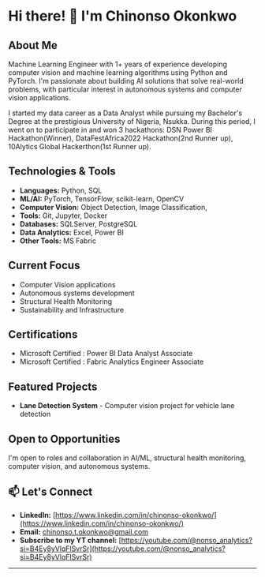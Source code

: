 # Hi there! 👋 I'm Chinonso Okonkwo

## About Me
Machine Learning Engineer with 1+ years of experience developing computer vision and machine learning algorithms using Python and PyTorch. I'm passionate about building AI solutions that solve real-world problems, with particular interest in autonomous systems and computer vision applications.

I started  my data career as a Data Analyst while pursuing my Bachelor's Degree at the prestigious University of Nigeria, Nsukka. During this period, I went on to participate in and won 3 hackathons: DSN Power BI Hackathon(Winner), DataFestAfrica2022 Hackathon(2nd Runner up), 10Alytics Global Hackerthon(1st Runner up).

## Technologies & Tools
- **Languages:** Python, SQL
- **ML/AI:** PyTorch, TensorFlow, scikit-learn, OpenCV
- **Computer Vision:** Object Detection, Image Classification,
- **Tools:** Git, Jupyter, Docker
- **Databases:** SQLServer, PostgreSQL
- **Data Analytics:** Excel, Power BI
- **Other Tools:** MS Fabric

## Current Focus
- Computer Vision applications
- Autonomous systems development
- Structural Health Monitoring
- Sustainability and Infrastructure

## Certifications
- Microsoft Certified : Power BI Data Analyst Associate
- Microsoft Certified : Fabric Analytics Engineer Associate

## Featured Projects
- **Lane Detection System** - Computer vision project for vehicle lane detection

## Open to Opportunities
I'm open to roles and collaboration in AI/ML, structural health monitoring, computer vision, and autonomous systems.

## 📫 Let's Connect
- **LinkedIn:** [https://www.linkedin.com/in/chinonso-okonkwo/](https://www.linkedin.com/in/chinonso-okonkwo/)
- **Email:** chinonso.t.okonkwo@gmail.com
- **Subscribe to my YT channel:** [https://youtube.com/@nonso_analytics?si=B4Ey8yVlqFlSvrSr](https://youtube.com/@nonso_analytics?si=B4Ey8yVlqFlSvrSr)

---




<!---
Nonso-Analytics/Nonso-Analytics is a ✨ special ✨ repository because its `README.md` (this file) appears on your GitHub profile.
You can click the Preview link to take a look at your changes.
--->
